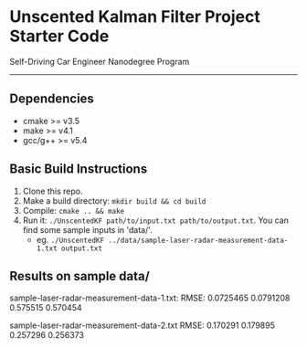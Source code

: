 # Unscented Kalman Filter Project Starter Code
Self-Driving Car Engineer Nanodegree Program

---

## Dependencies

* cmake >= v3.5
* make >= v4.1
* gcc/g++ >= v5.4

## Basic Build Instructions

1. Clone this repo.
2. Make a build directory: `mkdir build && cd build`
3. Compile: `cmake .. && make`
4. Run it: `./UnscentedKF path/to/input.txt path/to/output.txt`. You can find
   some sample inputs in 'data/'.
    - eg. `./UnscentedKF ../data/sample-laser-radar-measurement-data-1.txt output.txt`

## Results on sample data/
sample-laser-radar-measurement-data-1.txt:
RMSE:
0.0725465
0.0791208
0.575515
0.570454

sample-laser-radar-measurement-data-2.txt
RMSE:
0.170291
0.179895
0.257296
0.256373